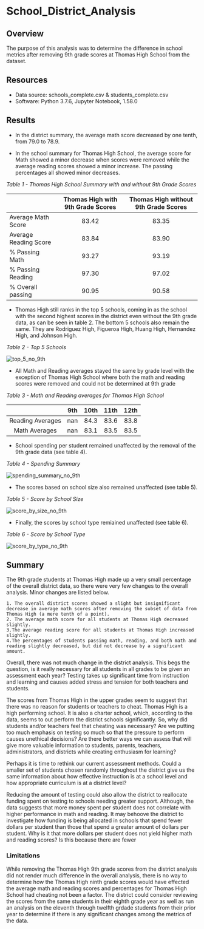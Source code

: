 # School_District_Analysis


## Overview

The purpose of this analysis was to determine the difference in school metrics after removing 9th grade scores at Thomas High School from the dataset.


## Resources

- Data source: schools_complete.csv & students_complete.csv
- Software: Python 3.7.6, Jupyter Notebook, 1.58.0

## Results

* In the district summary, the average math score decreased by one tenth, from 79.0 to 78.9.

* In the school summary for Thomas High School, the average score for Math showed a minor decrease when scores were removed while the average reading scores showed a minor increase. The passing percentages all showed minor decreases. 

*Table 1 - Thomas High School Summary with and without 9th Grade Scores*

|                      |Thomas High with 9th Grade Scores | Thomas High without 9th Grade Scores|
|----------------------|:-----:|:-----:|
| Average Math Score   | 83.42 | 83.35 |
| Average Reading Score| 83.84 | 83.90 |
| % Passing Math       | 93.27 | 93.19 |
| % Passing Reading    | 97.30 | 97.02 |
| % Overall passing    | 90.95 | 90.58 |

* Thomas High still ranks in the top 5 schools, coming in as the school with the second highest scores in the district even without the 9th grade data, as can be seen in table 2. The bottom 5 schools also remain the same. They are Rodriguez High, Figueroa High, Huang High, Hernandez High, and Johnson High.

*Table 2 - Top 5 Schools*

![top_5_no_9th]()

* All Math and Reading averages stayed the same by grade level with the exception of Thomas High School where both the math and reading scores were removed and could not be determined at 9th grade

*Table 3 - Math and Reading averages for Thomas High School*

|        | 9th | 10th | 11th | 12th |
|:------:|:---:|:----:|:----:|:----:|
|Reading Averages| nan | 84.3 | 83.6 | 83.8 |
|Math Averages | nan | 83.1 | 83.5 | 83.5|

* School spending per student remained unaffected by the removal of the 9th grade data (see table 4).

*Table 4 - Spending Summary*

![spending_summary_no_9th]()

* The scores based on school size also remained unaffected (see table 5).

*Table 5 - Score by School Size*

![score_by_size_no_9th]()

* Finally, the scores by school type remiained unaffected (see table 6).

*Table 6 - Score by School Type*

![score_by_type_no_9th]()


## Summary

The 9th grade students at Thomas High made up a very small percentage of the overall district data, so there were very few changes to the overall analysis. Minor changes are listed below.

    1. The overall district scores showed a slight but insignificant decrease in average math scores after removing the subset of data from Thomas High (a mere tenth of a point).
    2. The average math score for all students at Thomas High decreased slightly.
    3.The average reading score for all students at Thomas High increased slightly.
    4.The percentages of students passing math, reading, and both math and reading slightly decreased, but did not decrease by a significant amount.
    
Overall, there was not much change in the district analysis. This begs the question, is it really necessary for all students in all grades to be given an assessment each year? Testing takes up significant time from instruction and learning and causes added stress and tension for both teachers and students. 

The scores from Thomas High in the upper grades seem to suggest that there was no reason for students or teachers to cheat. Thomas High is a high performing school. It is also a charter school, which, according to the data, seems to out perform the district schools significantly. So, why did students and/or teachers feel that cheating was necessary? Are we putting too much emphasis on testing so much so that the pressure to perform causes unethical decisions? Are there better ways we can assess that will give more valuable information to students, parents, teachers, administrators, and districts while creating enthusiasm for learning?

Perhaps it is time to rethink our current assessment methods. Could a smaller set of students chosen randomly throughout the district give us the same information about how effective instruction is at a school level and how appropriate curriculum is at a district level? 

Reducing the amount of testing could also allow the district to reallocate funding spent on testing to schools needing greater support. Although, the data suggests that more money spent per student does not correlate with higher performance in math and reading. It may behoove the district to investigate how funding is being allocated in schools that spend fewer dollars per student than those that spend a greater amount of dollars per student. Why is it that more dollars per student does not yield higher math and reading scores? Is this because there are fewer 

### Limitations

While removing the Thomas High 9th grade scores from the district analysis did not render much difference in the overall analysis, there is no way to determine how the Thomas High ninth grade scores would have effected the average math and reading scores and percentages for Thomas High School had cheating not been a factor. The district could consider reviewing the scores from the same students in their eighth grade year as well as run an analysis on the eleventh through twelfth grdade students from their prior year to determine if there is any significant changes among the metrics of the data.